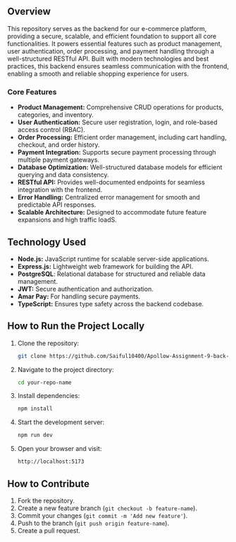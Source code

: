 

## Overview

This repository serves as the backend for our e-commerce platform, providing a secure, scalable, and efficient foundation to support all core functionalities. It powers essential features such as product management, user authentication, order processing, and payment handling through a well-structured RESTful API. Built with modern technologies and best practices, this backend ensures seamless communication with the frontend, enabling a smooth and reliable shopping experience for users.  


### Core Features
- **Product Management:** Comprehensive CRUD operations for products, categories, and inventory.
- **User Authentication:** Secure user registration, login, and role-based access control (RBAC).
- **Order Processing:** Efficient order management, including cart handling, checkout, and order history.
- **Payment Integration:** Supports secure payment processing through multiple payment gateways.
- **Database Optimization:** Well-structured database models for efficient querying and data consistency.
- **RESTful API:** Provides well-documented endpoints for seamless integration with the frontend.
- **Error Handling:** Centralized error management for smooth and predictable API responses.
- **Scalable Architecture:** Designed to accommodate future feature expansions and high traffic loadS.

## Technology Used

- **Node.js:** JavaScript runtime for scalable server-side applications.
- **Express.js:** Lightweight web framework for building the API.
- **PostgreSQL**: Relational database for structured and reliable data management.  
- **JWT:** Secure authentication and authorization.
- **Amar Pay:** For handling secure payments.
- **TypeScript:** Ensures type safety across the backend codebase.
  
## How to Run the Project Locally

1. Clone the repository:

    ```bash
    git clone https://github.com/Saiful10400/Apollow-Assignment-9-back-end
    ```

2. Navigate to the project directory:

    ```bash
    cd your-repo-name
    ```

3. Install dependencies:

    ```bash
    npm install
    ```

4. Start the development server:

    ```bash
    npm run dev
    ```

5. Open your browser and visit:

    ```bash
    http://localhost:5173
    ```

## How to Contribute

1. Fork the repository.
2. Create a new feature branch (`git checkout -b feature-name`).
3. Commit your changes (`git commit -m 'Add new feature'`).
4. Push to the branch (`git push origin feature-name`).
5. Create a pull request.

